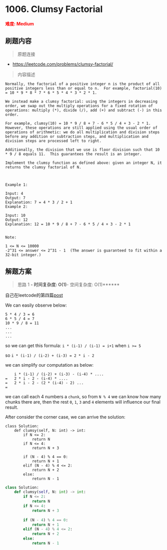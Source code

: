 # 1006. Clumsy Factorial

**<font color=red>难度: Medium</font>**

## 刷题内容

> 原题连接

* https://leetcode.com/problems/clumsy-factorial/

> 内容描述

```
Normally, the factorial of a positive integer n is the product of all positive integers less than or equal to n.  For example, factorial(10) = 10 * 9 * 8 * 7 * 6 * 5 * 4 * 3 * 2 * 1.

We instead make a clumsy factorial: using the integers in decreasing order, we swap out the multiply operations for a fixed rotation of operations: multiply (*), divide (/), add (+) and subtract (-) in this order.

For example, clumsy(10) = 10 * 9 / 8 + 7 - 6 * 5 / 4 + 3 - 2 * 1.  However, these operations are still applied using the usual order of operations of arithmetic: we do all multiplication and division steps before any addition or subtraction steps, and multiplication and division steps are processed left to right.

Additionally, the division that we use is floor division such that 10 * 9 / 8 equals 11.  This guarantees the result is an integer.

Implement the clumsy function as defined above: given an integer N, it returns the clumsy factorial of N.

 

Example 1:

Input: 4
Output: 7
Explanation: 7 = 4 * 3 / 2 + 1
Example 2:

Input: 10
Output: 12
Explanation: 12 = 10 * 9 / 8 + 7 - 6 * 5 / 4 + 3 - 2 * 1
 

Note:

1 <= N <= 10000
-2^31 <= answer <= 2^31 - 1  (The answer is guaranteed to fit within a 32-bit integer.)
```

## 解题方案

> 思路 1
******- 时间复杂度: O(1)******- 空间复杂度: O(1)******

自己在leetcode的第四篇[post](https://leetcode.com/problems/clumsy-factorial/discuss/252279/You-never-think-of-this-amazing-O(1)-solution!!!)

We can easily observe below:

```
5 * 4 / 3 = 6
6 * 5 / 4 = 7
10 * 9 / 8 = 11
...
...
...

```

so we can get this formula: `i * (i-1) / (i-1) = i+1` when `i >= 5`

so `i * (i-1) / (i-2) + (i-3) = 2 * i - 2`

we can simplify our computation as below:

```
    i * (i-1) / (i-2) + (i-3) - (i-4) * ....
=   2 * i - 2 - (i-4) * ....
=   2 * i - 2 - (2 * (i-4) - 2) ...
=   
```

we can call each 4 numbers a `chunk`, so from `N % 4` we can know how many chunks there are, then the rest 
`0`, `1`, `3` and `4` elements will influence our final result.

After consider the corner case, we can arrive the solution:

```
class Solution:
    def clumsy(self, N: int) -> int:
        if N <= 2:
            return N
        if N <= 4:
            return N + 3
        
        if (N - 4) % 4 == 0:
            return N + 1
        elif (N - 4) % 4 <= 2:
            return N + 2
        else:
            return N - 1
```

```python
class Solution:
    def clumsy(self, N: int) -> int:
        if N <= 2:
            return N
        if N <= 4:
            return N + 3
        
        if (N - 4) % 4 == 0:
            return N + 1
        elif (N - 4) % 4 <= 2:
            return N + 2
        else:
            return N - 1
```


























